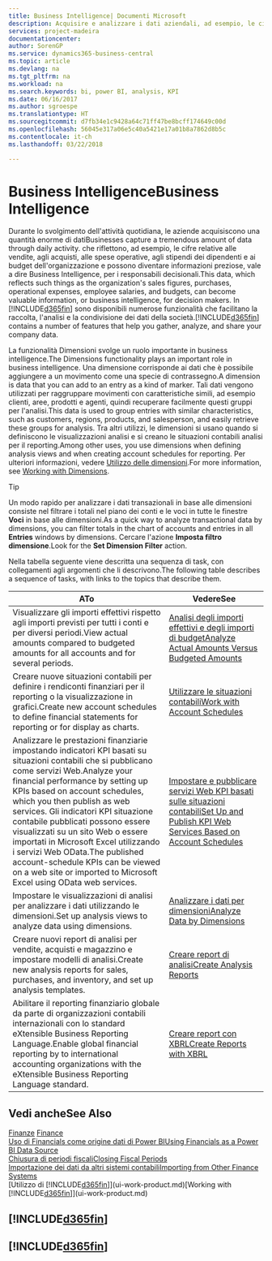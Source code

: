 ```yaml
---
title: Business Intelligence| Documenti Microsoft
description: Acquisire e analizzare i dati aziendali, ad esempio, le cifre relative alle vendite, agli acquisti, alle spese operative, agli stipendi dei dipendenti e ai budget che possono diventare informazioni preziose, vale a dire Business Intelligence, per prendere le decisioni.
services: project-madeira
documentationcenter: 
author: SorenGP
ms.service: dynamics365-business-central
ms.topic: article
ms.devlang: na
ms.tgt_pltfrm: na
ms.workload: na
ms.search.keywords: bi, power BI, analysis, KPI
ms.date: 06/16/2017
ms.author: sgroespe
ms.translationtype: HT
ms.sourcegitcommit: d7fb34e1c9428a64c71ff47be8bcff174649c00d
ms.openlocfilehash: 56045e317a06e5c40a5421e17a01b8a7862d8b5c
ms.contentlocale: it-ch
ms.lasthandoff: 03/22/2018

---
```

# <a name="business-intelligence"></a><span data-ttu-id="d8433-103">Business Intelligence</span><span class="sxs-lookup"><span data-stu-id="d8433-103">Business Intelligence</span></span>
<span data-ttu-id="d8433-104">Durante lo svolgimento dell'attività quotidiana, le aziende acquisiscono una quantità enorme di dati</span><span class="sxs-lookup"><span data-stu-id="d8433-104">Businesses capture a tremendous amount of data through daily activity.</span></span> <span data-ttu-id="d8433-105">che riflettono, ad esempio, le cifre relative alle vendite, agli acquisti, alle spese operative, agli stipendi dei dipendenti e ai budget dell'organizzazione e possono diventare informazioni preziose, vale a dire Business Intelligence, per i responsabili decisionali.</span><span class="sxs-lookup"><span data-stu-id="d8433-105">This data, which reflects such things as the organization's sales figures, purchases, operational expenses, employee salaries, and budgets, can become valuable information, or business intelligence, for decision makers.</span></span> <span data-ttu-id="d8433-106">In [!INCLUDE[d365fin](includes/d365fin_md.md)] sono disponibili numerose funzionalità che facilitano la raccolta, l'analisi e la condivisione dei dati della società.</span><span class="sxs-lookup"><span data-stu-id="d8433-106">[!INCLUDE[d365fin](includes/d365fin_md.md)] contains a number of features that help you gather, analyze, and share your company data.</span></span>

<span data-ttu-id="d8433-107">La funzionalità Dimensioni svolge un ruolo importante in business intelligence.</span><span class="sxs-lookup"><span data-stu-id="d8433-107">The Dimensions functionality plays an important role in business intelligence.</span></span> <span data-ttu-id="d8433-108">Una dimensione corrisponde ai dati che è possibile aggiungere a un movimento come una specie di contrassegno.</span><span class="sxs-lookup"><span data-stu-id="d8433-108">A dimension is data that you can add to an entry as a kind of marker.</span></span> <span data-ttu-id="d8433-109">Tali dati vengono utilizzati per raggruppare movimenti con caratteristiche simili, ad esempio clienti, aree, prodotti e agenti, quindi recuperare facilmente questi gruppi per l'analisi.</span><span class="sxs-lookup"><span data-stu-id="d8433-109">This data is used to group entries with similar characteristics, such as customers, regions, products, and salesperson, and easily retrieve these groups for analysis.</span></span> <span data-ttu-id="d8433-110">Tra altri utilizzi, le dimensioni si usano quando si definiscono le visualizzazioni analisi e si creano le situazioni contabili analisi per il reporting.</span><span class="sxs-lookup"><span data-stu-id="d8433-110">Among other uses, you use dimensions  when defining analysis views and when creating account schedules for reporting.</span></span> <span data-ttu-id="d8433-111">Per ulteriori informazioni, vedere [Utilizzo delle dimensioni](finance-dimensions.md).</span><span class="sxs-lookup"><span data-stu-id="d8433-111">For more information, see [Working with Dimensions](finance-dimensions.md).</span></span>

> [!TIP]
> <span data-ttu-id="d8433-112">Un modo rapido per analizzare i dati transazionali in base alle dimensioni consiste nel filtrare i totali nel piano dei conti e le voci in tutte le finestre **Voci** in base alle dimensioni.</span><span class="sxs-lookup"><span data-stu-id="d8433-112">As a quick way to analyze transactional data by dimensions, you can filter totals in the chart of accounts and entries in all **Entries** windows by dimensions.</span></span> <span data-ttu-id="d8433-113">Cercare l'azione **Imposta filtro dimensione**.</span><span class="sxs-lookup"><span data-stu-id="d8433-113">Look for the **Set Dimension Filter** action.</span></span>  

<span data-ttu-id="d8433-114">Nella tabella seguente viene descritta una sequenza di task, con collegamenti agli argomenti che li descrivono.</span><span class="sxs-lookup"><span data-stu-id="d8433-114">The following table describes a sequence of tasks, with links to the topics that describe them.</span></span>  

| <span data-ttu-id="d8433-115">A</span><span class="sxs-lookup"><span data-stu-id="d8433-115">To</span></span> | <span data-ttu-id="d8433-116">Vedere</span><span class="sxs-lookup"><span data-stu-id="d8433-116">See</span></span> |
| --- | --- |
|<span data-ttu-id="d8433-117">Visualizzare gli importi effettivi rispetto agli importi previsti per tutti i conti e per diversi periodi.</span><span class="sxs-lookup"><span data-stu-id="d8433-117">View actual amounts compared to budgeted amounts for all accounts and for several periods.</span></span>|[<span data-ttu-id="d8433-118">Analisi degli importi effettivi e degli importi di budget</span><span class="sxs-lookup"><span data-stu-id="d8433-118">Analyze Actual Amounts Versus Budgeted Amounts</span></span>](bi-how-analyze-actual-versus-budget.md)|
|<span data-ttu-id="d8433-119">Creare nuove situazioni contabili per definire i rendiconti finanziari per il reporting o la visualizzazione in grafici.</span><span class="sxs-lookup"><span data-stu-id="d8433-119">Create new account schedules to define financial statements for reporting or for display as charts.</span></span>|[<span data-ttu-id="d8433-120">Utilizzare le situazioni contabili</span><span class="sxs-lookup"><span data-stu-id="d8433-120">Work with Account Schedules</span></span>](bi-how-work-account-schedule.md)|
|<span data-ttu-id="d8433-121">Analizzare le prestazioni finanziarie impostando indicatori KPI basati su situazioni contabili che si pubblicano come servizi Web.</span><span class="sxs-lookup"><span data-stu-id="d8433-121">Analyze your financial performance by setting up KPIs based on account schedules, which you then publish as web services.</span></span> <span data-ttu-id="d8433-122">Gli indicatori KPI situazione contabile pubblicati possono essere visualizzati su un sito Web o essere importati in Microsoft Excel utilizzando i servizi Web OData.</span><span class="sxs-lookup"><span data-stu-id="d8433-122">The published account-schedule KPIs can be viewed on a web site or imported to Microsoft Excel using OData web services.</span></span>|[<span data-ttu-id="d8433-123">Impostare e pubblicare servizi Web KPI basati sulle situazioni contabili</span><span class="sxs-lookup"><span data-stu-id="d8433-123">Set Up and Publish KPI Web Services Based on Account Schedules</span></span>](bi-how-to-set-up-and-publish-kpi-web-services-based-on-account-schedules.md)|
|<span data-ttu-id="d8433-124">Impostare le visualizzazioni di analisi per analizzare i dati utilizzando le dimensioni.</span><span class="sxs-lookup"><span data-stu-id="d8433-124">Set up analysis views to analyze data using dimensions.</span></span>|[<span data-ttu-id="d8433-125">Analizzare i dati per dimensioni</span><span class="sxs-lookup"><span data-stu-id="d8433-125">Analyze Data by Dimensions</span></span>](bi-how-analyze-data-dimension.md)|
|<span data-ttu-id="d8433-126">Creare nuovi report di analisi per vendite, acquisti e magazzino e impostare modelli di analisi.</span><span class="sxs-lookup"><span data-stu-id="d8433-126">Create new analysis reports for sales, purchases, and inventory, and set up analysis templates.</span></span>|[<span data-ttu-id="d8433-127">Creare report di analisi</span><span class="sxs-lookup"><span data-stu-id="d8433-127">Create Analysis Reports</span></span>](bi-how-create-analysis-views-reports.md)|
|<span data-ttu-id="d8433-128">Abilitare il reporting finanziario globale da parte di organizzazioni contabili internazionali con lo standard eXtensible Business Reporting Language.</span><span class="sxs-lookup"><span data-stu-id="d8433-128">Enable global financial reporting by to international accounting organizations with the eXtensible Business Reporting Language standard.</span></span>|[<span data-ttu-id="d8433-129">Creare report con XBRL</span><span class="sxs-lookup"><span data-stu-id="d8433-129">Create Reports with XBRL</span></span>](bi-create-reports-with-xbrl.md)|

## <a name="see-also"></a><span data-ttu-id="d8433-130">Vedi anche</span><span class="sxs-lookup"><span data-stu-id="d8433-130">See Also</span></span>
<span data-ttu-id="d8433-131">[Finanze](finance.md)  </span><span class="sxs-lookup"><span data-stu-id="d8433-131">[Finance](finance.md)  </span></span>  
[<span data-ttu-id="d8433-132">Uso di Financials come origine dati di Power BI</span><span class="sxs-lookup"><span data-stu-id="d8433-132">Using Financials as a Power BI Data Source</span></span>](across-how-use-financials-data-source-powerbi.md)  
[<span data-ttu-id="d8433-133">Chiusura di periodi fiscali</span><span class="sxs-lookup"><span data-stu-id="d8433-133">Closing Fiscal Periods</span></span>](year-close-years-periods.md)  
[<span data-ttu-id="d8433-134">Importazione dei dati da altri sistemi contabili</span><span class="sxs-lookup"><span data-stu-id="d8433-134">Importing from Other Finance Systems</span></span>](upload-data.md)  
<span data-ttu-id="d8433-135">[Utilizzo di [!INCLUDE[d365fin](includes/d365fin_md.md)]](ui-work-product.md)</span><span class="sxs-lookup"><span data-stu-id="d8433-135">[Working with [!INCLUDE[d365fin](includes/d365fin_md.md)]](ui-work-product.md)</span></span>

## [!INCLUDE[d365fin](includes/free_trial_md.md)]  
## [!INCLUDE[d365fin](includes/training_link_md.md)]

